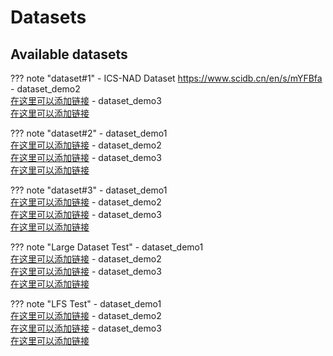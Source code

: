 # Datasets
## Available datasets


??? note "dataset#1"
    - ICS-NAD Dataset
    https://www.scidb.cn/en/s/mYFBfa
    - dataset_demo2  
    [在这里可以添加链接]()
    - dataset_demo3  
    [在这里可以添加链接]()

??? note "dataset#2"
    - dataset_demo1  
    [在这里可以添加链接]()
    - dataset_demo2  
    [在这里可以添加链接]()
    - dataset_demo3  
    [在这里可以添加链接]()

??? note "dataset#3"
    - dataset_demo1  
    [在这里可以添加链接]()
    - dataset_demo2  
    [在这里可以添加链接]()
    - dataset_demo3  
    [在这里可以添加链接]()

??? note "Large Dataset Test"
    - dataset_demo1  
    [在这里可以添加链接]()
    - dataset_demo2  
    [在这里可以添加链接]()
    - dataset_demo3  
    [在这里可以添加链接]()

??? note "LFS Test"
    - dataset_demo1  
    [在这里可以添加链接]()
    - dataset_demo2  
    [在这里可以添加链接]()
    - dataset_demo3  
    [在这里可以添加链接]()
